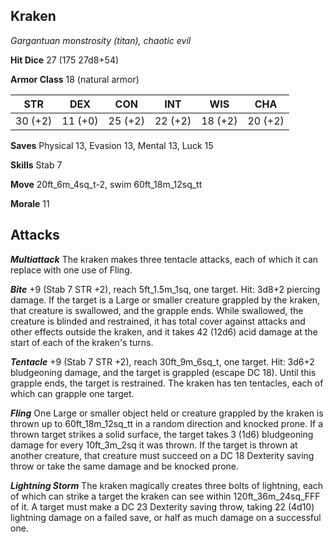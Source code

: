 ## Kraken

*Gargantuan monstrosity (titan), chaotic evil*

**Hit Dice** 27 (175 27d8+54)

**Armor Class** 18 (natural armor)

| STR     | DEX     | CON     | INT     | WIS     | CHA     |
|---------|---------|---------|---------|---------|---------|
| 30 (+2) | 11 (+0) | 25 (+2) | 22 (+2) | 18 (+2) | 20 (+2) |

**Saves** Physical 13, Evasion 13, Mental 13, Luck 15

**Skills** Stab 7

**Move** 20ft\_6m\_4sq\_t-2, swim 60ft\_18m\_12sq\_tt

**Morale** 11

## Attacks

***Multiattack*** The kraken makes three tentacle attacks, each of which it can replace with one use of Fling.

***Bite*** +9 (Stab 7 STR +2), reach 5ft\_1.5m\_1sq, one target. Hit: 3d8+2 piercing damage. If the target is a Large or smaller creature grappled by the kraken, that creature is swallowed, and the grapple ends. While swallowed, the creature is blinded and restrained, it has total cover against attacks and other effects outside the kraken, and it takes 42 (12d6) acid damage at the start of each of the kraken's turns.

***Tentacle*** +9 (Stab 7 STR +2), reach 30ft\_9m\_6sq\_t, one target. Hit: 3d6+2 bludgeoning damage, and the target is grappled (escape DC 18). Until this grapple ends, the target is restrained. The kraken has ten tentacles, each of which can grapple one target.

***Fling*** One Large or smaller object held or creature grappled by the kraken is thrown up to 60ft\_18m\_12sq\_tt in a random direction and knocked prone. If a thrown target strikes a solid surface, the target takes 3 (1d6) bludgeoning damage for every 10ft\_3m\_2sq it was thrown. If the target is thrown at another creature, that creature must succeed on a DC 18 Dexterity saving throw or take the same damage and be knocked prone.

***Lightning Storm*** The kraken magically creates three bolts of lightning, each of which can strike a target the kraken can see within 120ft\_36m\_24sq\_FFF of it. A target must make a DC 23 Dexterity saving throw, taking 22 (4d10) lightning damage on a failed save, or half as much damage on a successful one.

